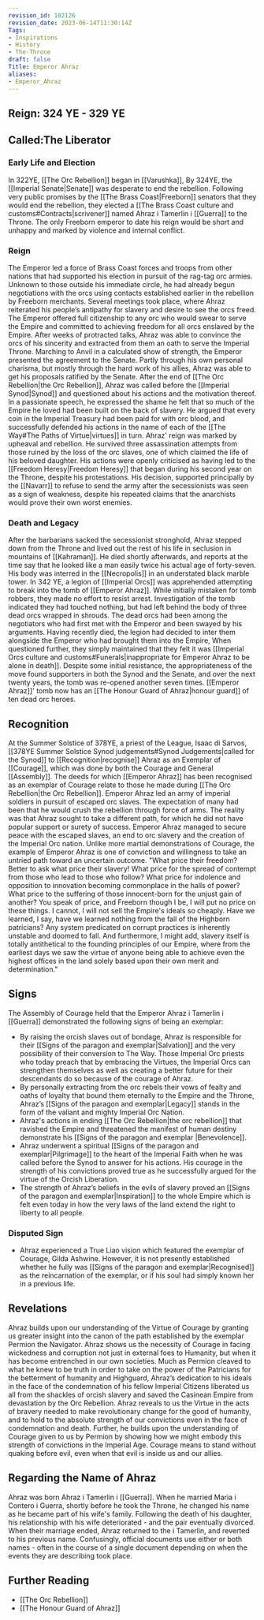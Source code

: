 ```yaml
---
revision_id: 102126
revision_date: 2023-06-14T11:30:14Z
Tags:
- Inspirations
- History
- The-Throne
draft: false
Title: Emperor Ahraz
aliases:
- Emperor_Ahraz
---
```

## Reign: 324 YE - 329 YE
## Called:The Liberator
### Early Life and Election
In 322YE, [[The Orc Rebellion]] began in [[Varushka]], By 324YE, the [[Imperial Senate|Senate]] was desperate to end the rebellion. Following very public promises by the [[The Brass Coast|Freeborn]] senators that they would end the rebellion, they elected a [[The Brass Coast culture and customs#Contracts|scrivener]] named Ahraz i Tamerlin i [[Guerra]] to the Throne. The only Freeborn emperor to date his reign would be short and unhappy and marked by violence and internal conflict.
### Reign
The Emperor led a force of Brass Coast forces and troops from other nations that had supported his election in pursuit of the rag-tag orc armies. Unknown to those outside his immediate circle, he had already begun negotiations with the orcs using contacts established earlier in the rebellion by Freeborn merchants. Several meetings took place, where Ahraz reiterated his people’s antipathy for slavery and desire to see the orcs freed. The Emperor offered full citizenship to any orc who would swear to serve the Empire and committed to achieving freedom for all orcs enslaved by the Empire. After weeks of protracted talks, Ahraz was able to convince the orcs of his sincerity and extracted from them an oath to serve the Imperial Throne. Marching to Anvil in a calculated show of strength, the Emperor presented the agreement to the Senate. Partly through his own personal charisma, but mostly through the hard work of his allies, Ahraz was able to get his proposals ratified by the Senate.
After the end of [[The Orc Rebellion|the Orc Rebellion]], Ahraz was called before the [[Imperial Synod|Synod]] and questioned about his actions and the motivation thereof. In a passionate speech, he expressed the shame he felt that so much of the Empire he loved had been built on the back of slavery. He argued that every coin in the Imperial Treasury had been paid for with orc blood, and successfully defended his actions in the name of each of the [[The Way#The Paths of Virtue|virtues]] in turn.
Ahraz' reign was marked by upheaval and rebellion. He survived three assassination attempts from those ruined by the loss of the orc slaves, one of which claimed the life of his beloved daughter. His actions were openly criticised as having led to the [[Freedom Heresy|Freedom Heresy]] that began during his second year on the Throne, despite his protestations. His decision, supported principally by the [[Navarr]] to refuse to send the army after the secessionists was seen as a sign of weakness, despite his repeated claims that the anarchists would prove their own worst enemies. 
### Death and Legacy
After the barbarians sacked the secessionist stronghold, Ahraz stepped down from the Throne and lived out the rest of his life in seclusion in mountains of [[Kahraman]]. He died shortly afterwards, and reports at the time say that he looked like a man easily twice his actual age of forty-seven. His body was interred in the [[Necropolis]] in an understated black marble tower.
In 342 YE, a legion of [[Imperial Orcs]] was apprehended attempting to break into the tomb of [[Emperor Ahraz]]. While initially mistaken for tomb robbers, they made no effort to resist arrest. Investigation of the tomb indicated they had touched nothing, but had left behind the body of three dead orcs wrapped in shrouds. The dead orcs had been among the negotiators who had first met with the Emperor and been swayed by his arguments. Having recently died, the legion had decided to inter them alongside the Emperor who had brought them into the Empire, When questioned further, they simply maintained that they felt it was [[Imperial Orcs culture and customs#Funerals|inappropriate for Emperor Ahraz to be alone in death]]. Despite some initial resistance, the appropriateness of the move found supporters in both the Synod and the Senate, and over the next twenty years, the tomb was re-opened another seven times. [[Emperor Ahraz]]' tomb now has an [[The Honour Guard of Ahraz|honour guard]] of ten dead orc heroes.
## Recognition
At the Summer Solstice of 378YE, a priest of the League, Isaac di Sarvos, [[378YE Summer Solstice Synod judgements#Synod Judgements|called for the Synod]] to [[Recognition|recognise]] Ahraz as an Exemplar of [[Courage]], which was done by both the Courage and General [[Assembly]].
The deeds for which [[Emperor Ahraz]] has been recognised as an exemplar of Courage relate to those he made during [[The Orc Rebellion|the Orc Rebellion]]. Emperor Ahraz led an army of imperial soldiers in pursuit of escaped orc slaves. The expectation of many had been that he would crush the rebellion through force of arms.
The reality was that Ahraz sought to take a different path, for which he did not have popular support or surety of success. Emperor Ahraz managed to secure peace with the escaped slaves, an end to orc slavery and the creation of the Imperial Orc nation. Unlike more martial demonstrations of Courage, the example of Emperor Ahraz is one of conviction and willingness to take an untried path toward an uncertain outcome.
"What price their freedom? Better to ask what price their slavery! What price for the spread of contempt from those who lead to those who follow? What price for indolence and opposition to innovation becoming commonplace in the halls of power? What price to the suffering of those innocent-born for the unjust gain of another? You speak of price, and Freeborn though I be, I will put no price on these things. I cannot, I will not sell the Empire's ideals so cheaply.
Have we learned, I say, have we learned nothing from the fall of the Highborn patricians? Any system predicated on corrupt practices is inherently unstable and doomed to fall. And furthermore, I might add, slavery itself is totally antithetical to the founding principles of our Empire, where from the earliest days we saw the virtue of anyone being able to achieve even the highest offices in the land solely based upon their own merit and determination."
## Signs
The Assembly of Courage held that the Emperor Ahraz i Tamerlin i [[Guerra]] demonstrated the following signs of being an exemplar:
* By raising the orcish slaves out of bondage, Ahraz is responsible for their [[Signs of the paragon and exemplar|Salvation]] and the very possibility of their conversion to The Way. Those Imperial Orc priests who today preach that by embracing the Virtues, the Imperial Orcs can strengthen themselves as well as creating a better future for their descendants do so because of the courage of Ahraz.
* By personally extracting from the orc rebels their vows of fealty and oaths of loyalty that bound them eternally to the Empire and the Throne, Ahraz’s [[Signs of the paragon and exemplar|Legacy]] stands in the form of the valiant and mighty Imperial Orc Nation.
* Ahraz's actions in ending [[The Orc Rebellion|the orc rebellion]] that ravished the Empire and threatened the manifest of human destiny demonstrate his [[Signs of the paragon and exemplar |Benevolence]].
* Ahraz underwent a spiritual [[Signs of the paragon and exemplar|Pilgrimage]] to the heart of the Imperial Faith when he was called before the Synod to answer for his actions. His courage in the strength of his convictions proved true as he successfully argued for the virtue of the Orcish Liberation.
* The strength of Ahraz’s beliefs in the evils of slavery proved an [[Signs of the paragon and exemplar|Inspiration]] to the whole Empire which is felt even today in how the very laws of the land extend the right to liberty to all people.
### Disputed Sign
* Ahraz experienced a True Liao vision which featured the exemplar of Courage, Gilda Ashwine. However, it is not presently established whether he fully was [[Signs of the paragon and exemplar|Recognised]] as the reincarnation of the exemplar, or if his soul had simply known her in a previous life.
## Revelations
Ahraz builds upon our understanding of the Virtue of Courage by granting us greater insight into the canon of the path established by the exemplar Permion the Navigator. Ahraz shows us the necessity of Courage in facing wickedness and corruption not just in external foes to Humanity, but when it has become entrenched in our own societies. 
Much as Permion cleaved to what he knew to be truth in order to take on the power of the Patricians for the betterment of humanity and Highguard, Ahraz’s dedication to his ideals in the face of the condemnation of his fellow Imperial Citizens liberated us all from the shackles of orcish slavery and saved the Casinean Empire from devastation by the Orc Rebellion. Ahraz reveals to us the Virtue in the acts of bravery needed to make revolutionary change for the good of humanity, and to hold to the absolute strength of our convictions even in the face of condemnation and death. Further, he builds upon the understanding of Courage given to us by Permion by showing how we might embody this strength of convictions in the Imperial Age.
Courage means to stand without quaking before evil, even when that evil is inside us and our allies.
## Regarding the Name of Ahraz
Ahraz was born Ahraz i Tamerlin i [[Guerra]]. When he married Maria i Contero i Guerra, shortly before he took the Throne, he changed his name as he became part of his wife's family. Following the death of his daughter, his relationship with his wife deteriorated - and the pair eventually divorced. When their marriage ended, Ahraz returned to the i Tamerlin, and reverted to his previous name. Confusingly, official documents use either or both names - often in the course of a single document depending on when the events they are describing took place.
## Further Reading
* [[The Orc Rebellion]]
* [[The Honour Guard of Ahraz]]